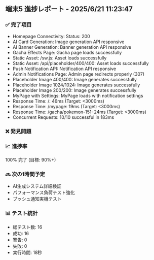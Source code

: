 ## 端末5 進捗レポート - 2025/6/21 11:23:47

### ✅ 完了項目
- Homepage Connectivity: Status: 200
- AI Card Generation: Image generation API responsive
- AI Banner Generation: Banner generation API responsive
- Gacha Effects Page: Gacha page loads successfully
- Static Asset: /sw.js: Asset loads successfully
- Static Asset: /api/placeholder/400/400: Asset loads successfully
- Push Notification API: Notification API responsive
- Admin Notifications Page: Admin page redirects properly (307)
- Placeholder Image 400/400: Image generates successfully
- Placeholder Image 1024/1024: Image generates successfully
- Placeholder Image 200/200: Image generates successfully
- MyPage with Settings: MyPage loads with notification settings
- Response Time: /: 46ms (Target: <3000ms)
- Response Time: /mypage: 19ms (Target: <3000ms)
- Response Time: /gacha/pokemon-151: 24ms (Target: <3000ms)
- Concurrent Requests: 10/10 successful in 183ms

### ❌ 発見問題


### 📈 進捗率
100% 完了 (目標: 90%+)

### 🔜 次の1時間予定
- AI生成システム詳細検証
- パフォーマンス負荷テスト強化
- プッシュ通知実機テスト

### 📊 テスト統計
- 総テスト数: 16
- 成功: 16
- 警告: 0  
- 失敗: 0
- 実行時間: 18秒